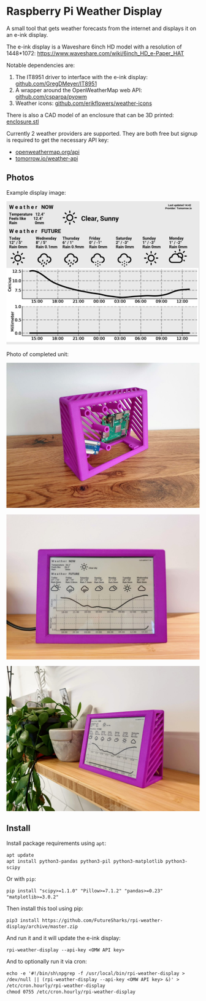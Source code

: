 # Raspberry Pi Weather Display

A small tool that gets weather forecasts from the internet and displays it on an e-ink display.

The e-ink display is a Waveshare 6inch HD model with a resolution of 1448*1072: https://www.waveshare.com/wiki/6inch_HD_e-Paper_HAT

Notable dependencies are:

1. The IT8951 driver to interface with the e-ink display: [github.com/GregDMeyer/IT8951](https://github.com/GregDMeyer/IT8951)
2. A wrapper around the OpenWeatherMap web API: [github.com/csparpa/pyowm](https://github.com/csparpa/pyowm)
3. Weather icons: [github.com/erikflowers/weather-icons](https://github.com/erikflowers/weather-icons)

There is also a CAD model of an enclosure that can be 3D printed: [enclosure.stl](enclosure.stl)

Currently 2 weather providers are supported. They are both free but signup is required to get the necessary API key:

- [openweathermap.org/api](https://openweathermap.org/api)
- [tomorrow.io/weather-api](https://www.tomorrow.io/weather-api/)

## Photos

Example display image:

<img src="https://raw.githubusercontent.com/FutureSharks/rpi-weather-display/master/img/display-example.png" width="800">

Photo of completed unit:

![complete](img/completed-1.jpg)

![complete](img/completed-2.jpg)

![complete](img/completed-3.jpg)

## Install

Install package requirements using `apt`:

```console
apt update
apt install python3-pandas python3-pil python3-matplotlib python3-scipy
```

Or with `pip`:

```
pip install "scipy>=1.1.0" "Pillow>=7.1.2" "pandas>=0.23" "matplotlib>=3.0.2"
```

Then install this tool using pip:

```console
pip3 install https://github.com/FutureSharks/rpi-weather-display/archive/master.zip
```

And run it and it will update the e-ink display:

```console
rpi-weather-display --api-key <OMW API key>
```

And to optionally run it via cron:

```console
echo -e '#!/bin/sh\npgrep -f /usr/local/bin/rpi-weather-display > /dev/null || (rpi-weather-display --api-key <OMW API key> &)' > /etc/cron.hourly/rpi-weather-display
chmod 0755 /etc/cron.hourly/rpi-weather-display
```
